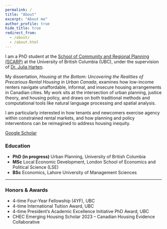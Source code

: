 ```yaml
---
permalink: /
title: "About"
excerpt: "About me"
author_profile: true
hide_title: true
redirect_from: 
  - /about/
  - /about.html
---
```


I am a PhD student at the [School of Community and Regional Planning (SCARP)](https://scarp.ubc.ca/) at the University of British Columbia (UBC), under the supervision of [Dr. Julia Harten](https://scarp.ubc.ca/directory/julia-harten).  

My dissertation, *Housing at the Bottom: Uncovering the Realities of Precarious Rental Housing in Urban Canada*, examines how low-income renters navigate unaffordable, informal, and insecure housing arrangements in Canadian cities. My work sits at the intersection of urban planning, justice theory, and housing policy, and draws on both traditional methods and computational tools like natural language processing and spatial analysis.  

I am particularly interested in how tenants and newcomers exercise agency within constrained rental markets, and how planning and policy interventions can be reimagined to address housing inequity.  

[Google Scholar](https://scholar.google.ca/citations?user=Gf5mAMYAAAAJ)  

### Education  
- **PhD (in progress)** Urban Planning, University of British Columbia  
- **MSc** Local Economic Development, London School of Economics and Political Science (LSE)  
- **BSc** Economics, Lahore University of Management Sciences

---

### Honors & Awards  
* 4-time Four-Year Fellowship (4YF), UBC  
* 4-time International Tuition Award, UBC  
* 4-time President’s Academic Excellence Initiative PhD Award, UBC  
* CHEC Emerging Housing Scholar 2023 – Canadian Housing Evidence Collaborative

